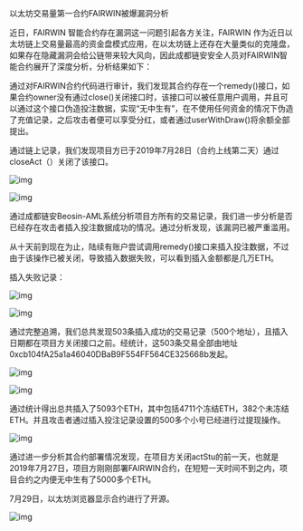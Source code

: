 以太坊交易量第一合约FAIRWIN被爆漏洞分析

 

近日，FAIRWIN 智能合约存在漏洞这一问题引起各方关注，FAIRWIN 作为近日以太坊链上交易量最高的资金盘模式应用，在以太坊链上还存在大量类似的克隆盘，如果存在隐藏漏洞会给公链带来较大风向，因此成都链安安全人员对FAIRWIN智能合约展开了深度分析，分析结果如下：

 

通过对FAIRWIN合约代码进行审计，我们发现其合约存在一个remedy()接口，如果合约owner没有通过close()关闭接口时，该接口可以被任意用户调用，并且可以通过这个接口伪造投注数据，实现“无中生有”，在不使用任何资金的情况下伪造了充值记录，之后攻击者便可以享受分红，或者通过userWithDraw()将余额全部提出。

 

通过链上记录，我们发现项目方已于2019年7月28日（合约上线第二天）通过closeAct（）关闭了该接口。

![img](file:///C:\Users\BEYOND\AppData\Local\Temp\ksohtml6868\wps1.jpg) 

![img](file:///C:\Users\BEYOND\AppData\Local\Temp\ksohtml6868\wps2.jpg) 

 

通过成都链安Beosin-AML系统分析项目方所有的交易记录，我们进一步分析是否已经存在攻击者插入投注数据成功的情况。通过分析发现，该漏洞已被严重滥用。

 

从十天前到现在为止，陆续有账户尝试调用remedy()接口来插入投注数据，不过由于该操作已被关闭，导致插入数据失败，可以看到插入金额都是几万ETH。

 

插入失败记录：

![img](file:///C:\Users\BEYOND\AppData\Local\Temp\ksohtml6868\wps3.jpg) 

![img](file:///C:\Users\BEYOND\AppData\Local\Temp\ksohtml6868\wps4.jpg) 

 

通过完整追溯，我们总共发现503条插入成功的交易记录（500个地址），且插入日期都在项目方关闭接口之前。经统计，这503条交易全部由地址0xcb104fA25a1a46040DBaB9F554FF564CE325668b发起。

![img](file:///C:\Users\BEYOND\AppData\Local\Temp\ksohtml6868\wps5.jpg) 

![img](file:///C:\Users\BEYOND\AppData\Local\Temp\ksohtml6868\wps6.jpg) 

 

通过统计得出总共插入了5093个ETH，其中包括4711个冻结ETH，382个未冻结ETH。并且攻击者通过插入投注记录设置的500多个小号已经进行过提现操作。

![img](file:///C:\Users\BEYOND\AppData\Local\Temp\ksohtml6868\wps7.jpg) 

 

通过进一步分析其合约部署情况发现，在项目方关闭actStu的前一天，也就是2019年7月27日，项目方刚刚部署FAIRWIN合约，在短短一天时间不到之内，项目合约之内便无中生有了5000多个ETH。

 

7月29日，以太坊浏览器显示合约进行了开源。

![img](file:///C:\Users\BEYOND\AppData\Local\Temp\ksohtml6868\wps8.jpg) 

 

 